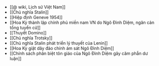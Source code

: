 - [[@ wiki, Lịch sử Việt Nam]]
- [[Chủ nghĩa Stalin]]
- [[Hiệp định Geneve 1954]]
- [[Hoa Kỳ thành lập chính phủ miền nam VN do Ngô Đình Diệm, ngăn cản tổng tuyển cử]]
- [[Thuyết Domino]]
- [[Chủ nghĩa Trotsky]]
- [[Chủ nghĩa Stalin phát triển lý thuyết của Lenin]]
- [[Hoa Kỳ giật dây đảo chính ám sát Ngô Đình Diệm]]
- [[Chính sách phân biệt tôn giáo của Ngô Đình Diệm gây căm phẫn dư luận]]
